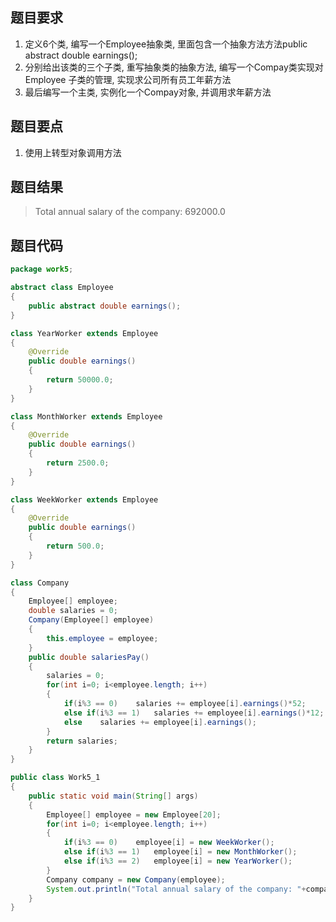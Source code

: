 ## 题目要求

1. 定义6个类, 编写一个Employee抽象类, 里面包含一个抽象方法方法public abstract double earnings();
2. 分别给出该类的三个子类, 重写抽象类的抽象方法, 编写一个Compay类实现对Employee 子类的管理, 实现求公司所有员工年薪方法
3. 最后编写一个主类, 实例化一个Compay对象, 并调用求年薪方法

## 题目要点

1. 使用上转型对象调用方法

## 题目结果

>Total annual salary of the company: 692000.0

## 题目代码

``` Java
package work5;

abstract class Employee
{
	public abstract double earnings();
}

class YearWorker extends Employee
{
	@Override
	public double earnings()
	{
		return 50000.0;
	}
}

class MonthWorker extends Employee
{
	@Override
	public double earnings()
	{
		return 2500.0;
	}
}

class WeekWorker extends Employee
{
	@Override
	public double earnings()
	{
		return 500.0;
	}
}

class Company
{
	Employee[] employee;
	double salaries = 0;
	Company(Employee[] employee)
	{
		this.employee = employee;
	}
	public double salariesPay()
	{
		salaries = 0;
		for(int i=0; i<employee.length; i++)
		{
			if(i%3 == 0)	salaries += employee[i].earnings()*52;
			else if(i%3 == 1)	salaries += employee[i].earnings()*12;
			else	salaries += employee[i].earnings();
		}
		return salaries;
	}
}

public class Work5_1
{
	public static void main(String[] args)
	{
		Employee[] employee = new Employee[20];
		for(int i=0; i<employee.length; i++)
		{
			if(i%3 == 0)	employee[i] = new WeekWorker();
			else if(i%3 == 1)	employee[i] = new MonthWorker();
			else if(i%3 == 2)	employee[i] = new YearWorker(); 
		}
		Company company = new Company(employee);
		System.out.println("Total annual salary of the company: "+company.salariesPay());
	}
}
```